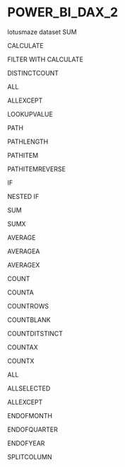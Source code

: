 # POWER_BI_DAX_2
lotusmaze dataset
SUM

CALCULATE

FILTER WITH CALCULATE

DISTINCTCOUNT

ALL

ALLEXCEPT

LOOKUPVALUE

PATH

PATHLENGTH

PATHITEM

PATHITEMREVERSE

IF

NESTED IF

SUM

SUMX

AVERAGE

AVERAGEA

AVERAGEX

COUNT

COUNTA

COUNTROWS

COUNTBLANK

COUNTDITSTINCT

COUNTAX

COUNTX

ALL

ALLSELECTED

ALLEXCEPT

ENDOFMONTH

ENDOFQUARTER

ENDOFYEAR

SPLITCOLUMN

